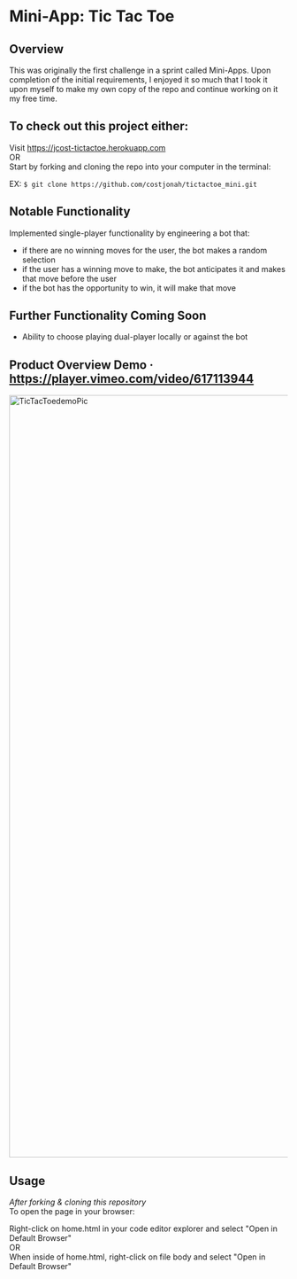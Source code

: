 # Mini-App: Tic Tac Toe

## Overview
This was originally the first challenge in a sprint called Mini-Apps. Upon completion of the initial requirements, I enjoyed it so much that I took it upon myself to make my own copy of the repo and continue working on it my free time.

## To check out this project either:

Visit https://jcost-tictactoe.herokuapp.com <br />
OR <br />
Start by forking and cloning the repo into your computer in the terminal:

EX: `$ git clone https://github.com/costjonah/tictactoe_mini.git`

## Notable Functionality
Implemented single-player functionality by engineering a bot that:
* if there are no winning moves for the user, the bot makes a random selection
* if the user has a winning move to make, the bot anticipates it and makes that move before the user
* if the bot has the opportunity to win, it will make that move

## Further Functionality Coming Soon
* Ability to choose playing dual-player locally or against the bot

## Product Overview Demo · https://player.vimeo.com/video/617113944
<img width="1376" alt="TicTacToedemoPic" src="https://user-images.githubusercontent.com/72520699/135132180-266d3e8a-986f-4fcb-aa63-ecb01dfbecf9.png">

## Usage
*After forking & cloning this repository* <br />
To open the page in your browser:

Right-click on home.html in your code editor explorer and select "Open in Default Browser" <br />
OR <br />
When inside of home.html, right-click on file body and select "Open in Default Browser"

